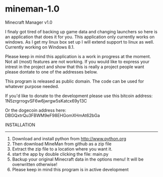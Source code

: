 mineman-1.0
===========

Minecraft Manager v1.0

I finaly got tired of backing up game data and changing launchers so here is an application that does it for you. This application only currently works on windows. As I get my linux box set up I will extend support to linux as well. Currently working on Windows 8.1.

Please keep in mind this application is a work in progress at the moment. Not all (most) features are not working. If you would like to express your intrest in the project and show that this is really a project people want please dontate to one of the addresses below.
  
  
  
This program is released as public domain. The code can be used for whatever purpose needed.

If you'd like to donate to the development please use this bitcoin address:
1N5zrgrrogvSF6w6jwrgw5sKatcx69y13C  
  
Or the dogecoin address here:  
DBGQxtrQu3FBWM9eF98EHGomXHmAt62bGa  
  
INSTALLATION
_________________________

1. Download and install python from http://www.python.org
2. Then download MineMan from github as a zip file  
3. Extract the zip file to a location where you want it.  
4. start the app by double clicking the file: main.py  
5. Backup your original Minecraft data in the options menu!
	It will be overwritten otherwise!    
6. Please keep in mind this program is in active development  
